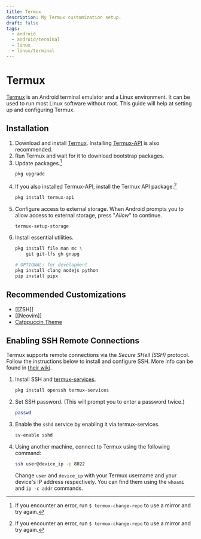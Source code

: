 ```yaml
---
title: Termux
description: My Termux customization setup.
draft: false
tags:
  - android
  - android/terminal
  - linux
  - linux/terminal
---
```

# Termux

[Termux](https://termux.dev/) is an Android terminal emulator and a Linux environment. It can be used to run most Linux software without root. This guide will help at setting up and configuring Termux.

## Installation

1. Download and install [Termux](https://termux.dev/). Installing [Termux-API](https://wiki.termux.com/wiki/Termux:API) is also recommended.
2. Run Termux and wait for it to download bootstrap packages.
3. Update packages.[^1]
	```bash
	pkg upgrade
	```
4. If you also installed Termux-API, install the Termux API package.[^1]
	```bash
	pkg install termux-api
	```
5. Configure access to external storage. When Android prompts you to allow access to external storage, press "*Allow*" to continue.
	```bash
	termux-setup-storage
	```
6. Install essential utilities.
	```bash
	pkg install file man mc \
		git git-lfs gh gnupg

	# OPTIONAL: for development
	pkg install clang nodejs python
	pip install pipx
	```

## Recommended Customizations

- [[ZSH]]
- [[Neovim]]
- [Catppuccin Theme](https://github.com/catppuccin/termux)

## Enabling SSH Remote Connections

Termux supports remote connections via the *Secure SHell (SSH)* protocol. Follow the instructions below to install and configure SSH. More info can be found in [their wiki](https://wiki.termux.com/wiki/Remote_Access#SSH).

1. Install SSH and [termux-services](https://wiki.termux.com/wiki/Termux-services).
	```bash
	pkg install openssh termux-services
	```
2. Set SSH password. (This will prompt you to enter a password twice.)
	```bash
	passwd
	```
3. Enable the `sshd` service by enabling it via termux-services.
	```bash
	sv-enable sshd
	```
4. Using another machine, connect to Termux using the following command:
	```bash
	ssh user@device_ip -p 8022
	```
	Change `user` and `device_ip` with your Termux username and your device's IP address respectively. You can find them using the `whoami` and `ip -c addr` commands.

[^1]: If you encounter an error, run `$ termux-change-repo` to use a mirror and try again.
